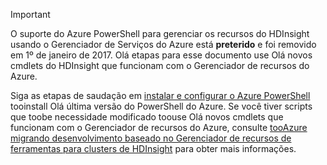 > [!IMPORTANT]
> O suporte do Azure PowerShell para gerenciar os recursos do HDInsight usando o Gerenciador de Serviços do Azure está **preterido** e foi removido em 1º de janeiro de 2017. Olá etapas para esse documento use Olá novos cmdlets do HDInsight que funcionam com o Gerenciador de recursos do Azure.
> 
> Siga as etapas de saudação em [instalar e configurar o Azure PowerShell](/powershell/azureps-cmdlets-docs) tooinstall Olá última versão do PowerShell do Azure. Se você tiver scripts que toobe necessidade modificado toouse Olá novos cmdlets que funcionam com o Gerenciador de recursos do Azure, consulte [tooAzure migrando desenvolvimento baseado no Gerenciador de recursos de ferramentas para clusters de HDInsight](../articles/hdinsight/hdinsight-hadoop-development-using-azure-resource-manager.md) para obter mais informações.
> 
> 

